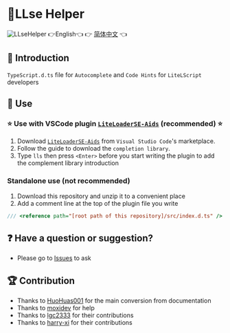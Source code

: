 # 🔨LLse Helper

![LLseHelper](https://socialify.git.ci/LiteLScript-Dev/LLseHelper/image?description=1&descriptionEditable=Auto-completion%20and%20code%20hints%20for%20LiteLScript%20developers&forks=1&issues=1&language=1&logo=https%3A%2F%2Favatars.githubusercontent.com%2Fu%2F88499428%3Fs%3D200%26v%3D4&name=1&owner=1&pulls=1&stargazers=1&theme=Light)
👉English👈 👉 [简体中文](README.md) 👈

## 📄 Introduction

`TypeScript.d.ts` file for `Autocomplete` and `Code Hints` for `LiteLScript` developers

## 🔧 Use

### ⭐ Use with VSCode plugin [`LiteLoaderSE-Aids`](https://github.com/LiteLScript-Dev/LiteLoaderSE-Aids) (recommended) ⭐

1. Download [`LiteLoaderSE-Aids`](https://marketplace.visualstudio.com/items?itemName=moxicat.LLScriptHelper) from `Visual Studio Code`'s marketplace.
2. Follow the guide to download the `completion library`.
3. Type `lls` then press `<Enter>` before you start writing the plugin to add the complement library introduction

### Standalone use (not recommended)

1. Download this repository and unzip it to a convenient place
2. Add a comment line at the top of the plugin file you write

```js
/// <reference path="[root path of this repository]/src/index.d.ts" />
```

## ❓ Have a question or suggestion?

- Please go to [Issues](https://github.com/LiteLScript-Dev/HelperLib/issues) to ask

## 🏆 Contribution

- Thanks to [HuoHuas001](https://github.com/HuoHuas001) for the main conversion from documentation
- Thanks to [moxidev](https://github.com/moxidev) for help
- Thanks to [lgc2333](https://github.com/lgc2333) for their contributions
- Thanks to [harry-xi](https://github.com/harry-xi) for their contributions
